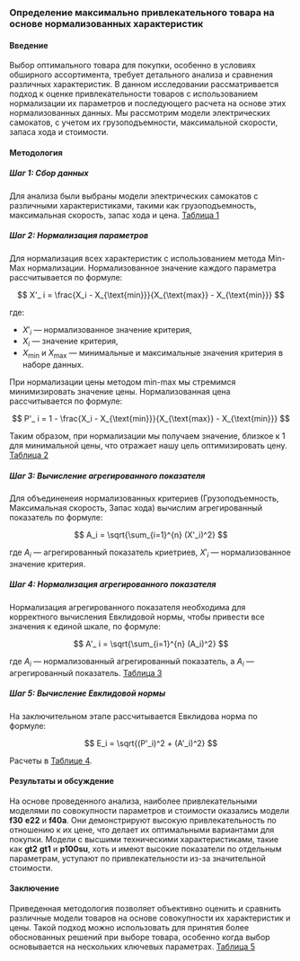 ### Определение максимально привлекательного товара на основе нормализованных характеристик

#### Введение
Выбор оптимального товара для покупки, особенно в условиях обширного ассортимента, требует детального анализа и сравнения различных характеристик. В данном исследовании рассматривается подход к оценке привлекательности товаров с использованием нормализации их параметров и последующего расчета на основе этих нормализованных данных. Мы рассмотрим модели электрических самокатов, с учетом их грузоподъемности, максимальной скорости, запаса хода и стоимости.

#### Методология

##### Шаг 1: Сбор данных
Для анализа были выбраны модели электрических самокатов с различными характеристиками, такими как грузоподъемность, максимальная скорость, запас хода и цена. [Таблица 1](table_01.md)

##### Шаг 2: Нормализация параметров
Для нормализация всех характеристик с использованием метода Min-Max нормализации. Нормализованное значение каждого параметра рассчитывается по формуле:

$$
X'_ i = \frac{X_i - X_{\text{min}}}{X_{\text{max}} - X_{\text{min}}}
$$

где:

- $X'_i$ — нормализованное значение критерия,
- $X_i$ — значение критерия,
- $X_{\text{min}}$ и $X_{\text{max}}$ — минимальные и максимальные значения критерия в наборе данных.

При нормализации цены методом min-max мы стремимся минимизировать значение цены. Нормализованная цена рассчитывается по формуле:

$$
P'_ i = 1 - \frac{X_i - X_{\text{min}}}{X_{\text{max}} - X_{\text{min}}}
$$

Таким образом, при нормализации мы получаем значение, близкое к 1 для минимальной цены, что отражает нашу цель оптимизировать цену. [Таблица 2](table_02.md)

##### Шаг 3: Вычисление агрегированного показателя
Для объединенеия нормализованных критериев (Грузоподъемность, Максимальная скорость, Запас хода) вычислим агрегированный показатель по формуле:

$$
A_i = \sqrt{\sum_{i=1}^{n} (X'_i)^2}
$$

где $A_i$ — агрегированный показатель криетриев, $X'_i$ — нормализованное значение критерия.

##### Шаг 4: Нормализация агрегированного показателя
Нормализация агрегированного показателя необходима для корректного вычисления Евклидовой нормы, чтобы привести все значения к единой шкале, по формуле:

$$
A'_ i = \sqrt{\sum_{i=1}^{n} (A_i)^2}
$$

где $A_i$ — нормализованный агрегированный показатель, а $A_i$ — агрегированный показатель. [Таблица 3](table_03.md)

##### Шаг 5: Вычисление Евклидовой нормы

На заключительном этапе рассчитывается Евклидова норма по формуле:

$$
E_i = \sqrt{(P'_i)^2 + (A'_i)^2}
$$

Расчеты в [Таблице 4](table_04.md).

#### Результаты и обсуждение
На основе проведенного анализа, наиболее привлекательными моделями по совокупности параметров и стоимости оказались модели **f30** **e22** и **f40a**. Они демонстрируют высокую привлекательность по отношению к их цене, что делает их оптимальными вариантами для покупки. Модели с высшими техническими характеристиками, такие как  **gt2** **gt1** и **p100su**, хоть и имеют высокие показатели по отдельным параметрам, уступают по привлекательности из-за значительной стоимости.

#### Заключение
Приведенная методология позволяет объективно оценить и сравнить различные модели товаров на основе совокупности их характеристик и цены. Такой подход можно использовать для принятия более обоснованных решений при выборе товара, особенно когда выбор основывается на нескольких ключевых параметрах. [Таблица 5](table_05.md)
